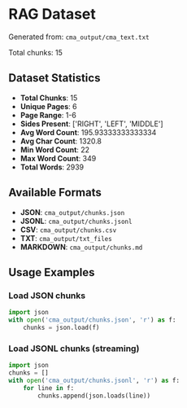 # RAG Dataset

Generated from: `cma_output/cma_text.txt`

Total chunks: 15

## Dataset Statistics

- **Total Chunks**: 15
- **Unique Pages**: 6
- **Page Range**: 1-6
- **Sides Present**: ['RIGHT', 'LEFT', 'MIDDLE']
- **Avg Word Count**: 195.93333333333334
- **Avg Char Count**: 1320.8
- **Min Word Count**: 22
- **Max Word Count**: 349
- **Total Words**: 2939

## Available Formats

- **JSON**: `cma_output/chunks.json`
- **JSONL**: `cma_output/chunks.jsonl`
- **CSV**: `cma_output/chunks.csv`
- **TXT**: `cma_output/txt_files`
- **MARKDOWN**: `cma_output/chunks.md`

## Usage Examples

### Load JSON chunks
```python
import json
with open('cma_output/chunks.json', 'r') as f:
    chunks = json.load(f)
```

### Load JSONL chunks (streaming)
```python
import json
chunks = []
with open('cma_output/chunks.jsonl', 'r') as f:
    for line in f:
        chunks.append(json.loads(line))
```
